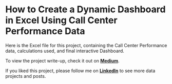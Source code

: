 # How to Create a Dynamic Dashboard in Excel Using Call Center Performance Data

Here is the Excel file for this project, containing the Call Center Performance data, calculations used, and final interactive Dashboard.

To view the project write-up, check it out on **[Medium](https://link.medium.com/N9anpSAEWyb/)**.

If you liked this project, please follow me on **[LinkedIn](https://www.linkedin.com/in/sarahrajani1/)** to see more data projects and posts.
